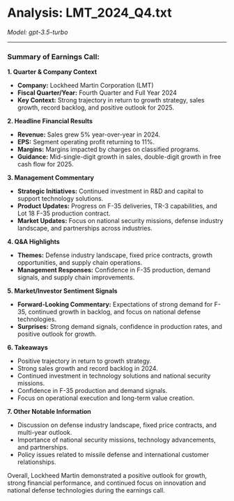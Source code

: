 # Analysis: LMT_2024_Q4.txt

*Model: gpt-3.5-turbo*

---

### Summary of Earnings Call:

**1. Quarter & Company Context**
- **Company:** Lockheed Martin Corporation (LMT)
- **Fiscal Quarter/Year:** Fourth Quarter and Full Year 2024
- **Key Context:** Strong trajectory in return to growth strategy, sales growth, record backlog, and positive outlook for 2025.

**2. Headline Financial Results**
- **Revenue:** Sales grew 5% year-over-year in 2024.
- **EPS:** Segment operating profit returning to 11%.
- **Margins:** Margins impacted by charges on classified programs.
- **Guidance:** Mid-single-digit growth in sales, double-digit growth in free cash flow for 2025.

**3. Management Commentary**
- **Strategic Initiatives:** Continued investment in R&D and capital to support technology solutions.
- **Product Updates:** Progress on F-35 deliveries, TR-3 capabilities, and Lot 18 F-35 production contract.
- **Market Updates:** Focus on national security missions, defense industry landscape, and partnerships across industries.

**4. Q&A Highlights**
- **Themes:** Defense industry landscape, fixed price contracts, growth opportunities, and supply chain operations.
- **Management Responses:** Confidence in F-35 production, demand signals, and supply chain improvements.

**5. Market/Investor Sentiment Signals**
- **Forward-Looking Commentary:** Expectations of strong demand for F-35, continued growth in backlog, and focus on national defense technologies.
- **Surprises:** Strong demand signals, confidence in production rates, and positive outlook for growth.

**6. Takeaways**
- Positive trajectory in return to growth strategy.
- Strong sales growth and record backlog in 2024.
- Continued investment in technology solutions and national security missions.
- Confidence in F-35 production and demand signals.
- Focus on operational execution and long-term value creation.

**7. Other Notable Information**
- Discussion on defense industry landscape, fixed price contracts, and multi-year outlook.
- Importance of national security missions, technology advancements, and partnerships.
- Policy issues related to missile defense and international customer relationships.

Overall, Lockheed Martin demonstrated a positive outlook for growth, strong financial performance, and continued focus on innovation and national defense technologies during the earnings call.